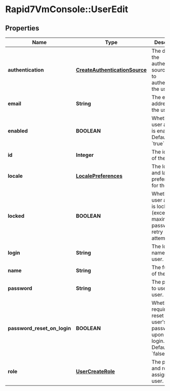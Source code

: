 # Rapid7VmConsole::UserEdit

## Properties
Name | Type | Description | Notes
------------ | ------------- | ------------- | -------------
**authentication** | [**CreateAuthenticationSource**](CreateAuthenticationSource.md) | The details of the authentication source used to authenticate the user. | [optional] 
**email** | **String** | The email address of the user. | [optional] 
**enabled** | **BOOLEAN** | Whether the user account is enabled. Defaults to &#x60;true&#x60;. | [optional] 
**id** | **Integer** | The identifier of the user. | [optional] 
**locale** | [**LocalePreferences**](LocalePreferences.md) | The locale and language preferences for the user. | [optional] 
**locked** | **BOOLEAN** | Whether the user account is locked (exceeded maximum password retry attempts). | [optional] 
**login** | **String** | The login name of the user. | 
**name** | **String** | The full name of the user. | 
**password** | **String** | The password to use for the user. | 
**password_reset_on_login** | **BOOLEAN** | Whether to require a reset of the user&#39;s password upon first login. Defaults to &#x60;false&#x60;. | [optional] 
**role** | [**UserCreateRole**](UserCreateRole.md) | The privileges and role to assign the user. | 


